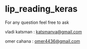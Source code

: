 # lip_reading_keras

For any question feel free to ask

vladi katsman : <katsmanva@gmail.com>

omer cahana : <omer4436@gmail.com>
